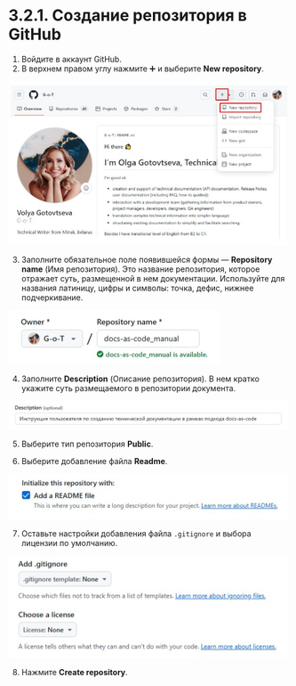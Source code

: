 # 3.2.1. Создание репозитория в GitHub
1. Войдите в аккаунт GitHub.  
2. В верхнем правом углу нажмите ➕ и выберите **New repository**.

![Скриншот](../../images/createRep/newRep.jpg)

3. Заполните обязательное поле появившейся формы — **Repository name** (Имя репозитория). Это название репозитория, которое отражает суть, размещенной в нем документации. 
Используйте для названия латиницу, цифры и символы: точка, дефис, нижнее подчеркивание.

![Скриншот](../../images/createRep/repName.jpg)

4. Заполните **Description** (Описание репозитория). В нем кратко укажите суть размещаемого в репозитории документа.

![Скриншот](../../images/createRep/repDesc.jpg)

5. Выберите тип репозитория **Public**.

6. Выберите добавление файла **Readme**.

![Скриншот](../../images/createRep/readme.jpg)

7. Оставьте настройки добавления файла `.gitignore` и выбора лицензии по умолчанию.

![Скриншот](../../images/createRep/default.jpg)

8. Нажмите **Create repository**.
